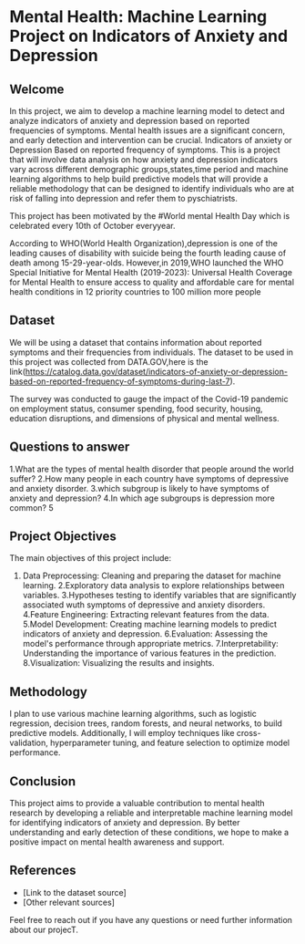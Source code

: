 # Mental Health: Machine Learning Project on Indicators of Anxiety and Depression

## Welcome
In this project, we aim to develop a machine learning model to detect and analyze indicators of anxiety and depression based on reported frequencies of symptoms. Mental health issues are a significant concern, and early detection and intervention can be crucial. Indicators of anxiety or Depression Based on reported frequency of symptoms. This is a project that will involve data analysis on how anxiety and depression indicators vary across different demographic groups,states,time period and machine learning algorithms to help build predictive models that will provide a reliable methodology that can be designed to identify individuals who are at risk of falling into depression and refer them to pyschiatrists.

This project has been motivated by the #World mental Health Day which is celebrated every 10th of October everyyear.

According to WHO(World Health Organization),depression is one of the leading causes of disability with suicide being the fourth leading cause of death among 15-29-year-olds. However,in 2019,WHO launched the WHO Special Initiative for Mental Health (2019-2023): Universal Health Coverage for Mental Health to ensure access to quality and affordable care for mental health conditions in 12 priority countries to 100 million more people

## Dataset

We will be using a dataset that contains information about reported symptoms and their frequencies from individuals. The dataset to be used in this project was collected from DATA.GOV,here is the link(https://catalog.data.gov/dataset/indicators-of-anxiety-or-depression-based-on-reported-frequency-of-symptoms-during-last-7).

The survey was conducted to gauge the impact of the Covid-19 pandemic on employment status, consumer spending, food security, housing, education disruptions, and dimensions of physical and mental wellness.

## Questions to answer

1.What are the types of mental health disorder that people around the world suffer? 
2.How many people in each country have symptoms of depressive and anxiety disorder.
3.which subgroup is likely to have symptoms of anxiety and depression?
4.In which age subgroups is depression more common? 5

## Project Objectives

The main objectives of this project include:

1. Data Preprocessing: Cleaning and preparing the dataset for machine learning.
2.Exploratory data analysis to explore relationships between variables.
3.Hypotheses testing to identify variables that are significantly associated wuth symptoms of depressive and anxiety disorders.
4.Feature Engineering: Extracting relevant features from the data.
5.Model Development: Creating machine learning models to predict indicators of anxiety and depression.
6.Evaluation: Assessing the model's performance through appropriate metrics.
7.Interpretability: Understanding the importance of various features in the prediction.
8.Visualization: Visualizing the results and insights.


## Methodology

I plan to use various machine learning algorithms, such as logistic regression, decision trees, random forests, and neural networks, to build predictive models. Additionally, I will employ techniques like cross-validation, hyperparameter tuning, and feature selection to optimize model performance.

## Conclusion

This project aims to provide a valuable contribution to mental health research by developing a reliable and interpretable machine learning model for identifying indicators of anxiety and depression. By better understanding and early detection of these conditions, we hope to make a positive impact on mental health awareness and support.

## References

- [Link to the dataset source]
- [Other relevant sources]

Feel free to reach out if you have any questions or need further information about our projecT.

